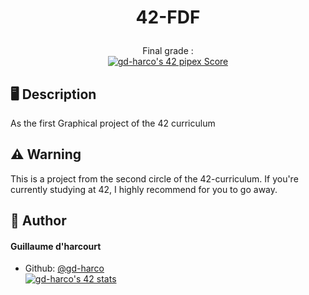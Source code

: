 

# <p align="center">42-FDF</p>

<p align="center">Final grade :<br>
<a href="https://github.com/JaeSeoKim/badge42"><img src="https://badge42.vercel.app/api/v2/cle01db6o00650fmmx6igm6z3/project/2977163" alt="gd-harco's 42 pipex Score" /></a></p>

## 🖥️ Description
As the first Graphical project of the 42 curriculum 
##  ⚠️ Warning 
This is a project from the second circle of the 42-curriculum. If you're currently studying at 42, I highly recommend for you to go away.

## 🙇 Author
#### Guillaume d'harcourt
- Github: [@gd-harco](https://github.com/gd-harco)<br>
<a href="https://github.com/JaeSeoKim/badge42"><img src="https://badge42.vercel.app/api/v2/cle01db6o00650fmmx6igm6z3/stats?cursusId=21&coalitionId=15" alt="gd-harco's 42 stats" /></a>
